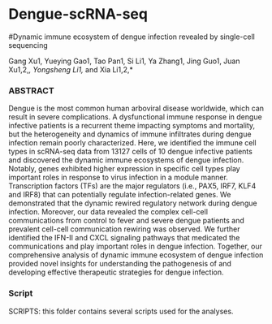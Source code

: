 # Dengue-scRNA-seq
#Dynamic immune ecosystem of dengue infection revealed by single-cell sequencing

Gang Xu1, Yueying Gao1, Tao Pan1, Si Li1, Ya Zhang1, Jing Guo1, Juan Xu1,2,*, Yongsheng Li1,* and Xia Li1,2,*

### ABSTRACT

Dengue is the most common human arboviral disease worldwide, which can result in severe complications. A dysfunctional immune response in dengue infective patients is a recurrent theme impacting symptoms and mortality, but the heterogeneity and dynamics of immune infiltrates during dengue infection remain poorly characterized. Here, we identified the immune cell types in scRNA-seq data from 13127 cells of 10 dengue infective patients and discovered the dynamic immune ecosystems of dengue infection. Notably, genes exhibited higher expression in specific cell types play important roles in response to virus infection in a module manner. Transcription factors (TFs) are the major regulators (i.e., PAX5, IRF7, KLF4 and IRF8) that can potentially regulate infection-related genes. We demonstrated that the dynamic rewired regulatory network during dengue infection. Moreover, our data revealed the complex cell-cell communications from control to fever and severe dengue patients and prevalent cell-cell communication rewiring was observed. We further identified the IFN-II and CXCL signaling pathways that medicated the communications and play important roles in dengue infection. Together, our comprehensive analysis of dynamic immune ecosystem of dengue infection provided novel insights for understanding the pathogenesis of and developing effective therapeutic strategies for dengue infection.

### Script
SCRIPTS: this folder contains several scripts used for the analyses.


